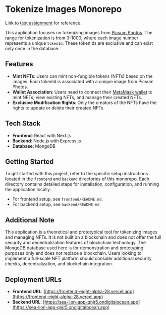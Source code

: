 # Tokenize Images Monorepo

Link to [test assignment](https://docs.google.com/document/d/1L3H-N4eOeUPrRlsghFcRK-2WrlbNWcFHZFTBfhx1TJk/edit#heading=h.zf0icanurg2q) for reference.

This application focuses on tokenizing images from [Picsum Photos](https://picsum.photos/). The range for tokenization is from 0-1000, where each image number represents a unique `tokenId`. These tokenIds are exclusive and can exist only once in the database.

## Features

- **Mint NFTs**: Users can mint non-fungible tokens (NFTs) based on the images. Each tokenId is associated with a unique image from Picsum Photos.
- **Wallet Association**: Users need to connect their [MetaMask wallet](https://metamask.io/) to mint NFTs, view existing NFTs, and manage their created NFTs.
- **Exclusive Modification Rights**: Only the creators of the NFTs have the rights to update or delete their created NFTs.

## Tech Stack

- **Frontend**: React with Next.js
- **Backend**: Node.js with Express.js
- **Database**: MongoDB

## Getting Started

To get started with this project, refer to the specific setup instructions located in the `frontend` and `backend` directories of this monorepo. Each directory contains detailed steps for installation, configuration, and running the application locally.

- For frontend setup, see `frontend/README.md`.
- For backend setup, see `backend/README.md`

## Additional Note

This application is a theoretical and prototypical tool for tokenizing images and managing NFTs. It is not built on a blockchain and does not offer the full security and decentralization features of blockchain technology. The MongoDB database used here is for demonstration and prototyping purposes only and does not replace a blockchain. Users looking to implement a full-scale NFT platform should consider additional security checks, decentralization, and blockchain integration.

## Deployment URLs

- **Frontend URL**: [https://frontend-eight-alpha-28.vercel.app](https://frontend-eight-alpha-28.vercel.app)
- **Backend URL**: [https://sea-lion-app-qnjr5.ondigitalocean.app](https://sea-lion-app-qnjr5.ondigitalocean.app)